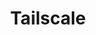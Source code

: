 ---
description: Tailscale is a programmable networking software that is private and secure
  by default - get it free on up to 100 devices!
episode: 599
link: http://tailscale.com/linuxunplugged
shortname: tailscale.com-lup
title: Tailscale
---